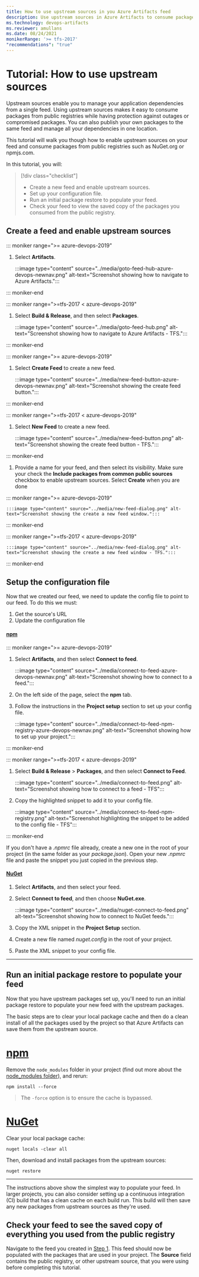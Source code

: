 ```yaml
---
title: How to use upstream sources in you Azure Artifacts feed
description: Use upstream sources in Azure Artifacts to consume packages from public registries
ms.technology: devops-artifacts
ms.reviewer: amullans
ms.date: 08/24/2021
monikerRange: '>= tfs-2017'
"recommendations": "true"
---
```


# Tutorial: How to use upstream sources

Upstream sources enable you to manage your application dependencies from a single feed. Using upstream sources makes it easy to consume packages from public registries while having protection against outages or compromised packages. You can also publish your own packages to the same feed and manage all your dependencies in one location.

This tutorial will walk you though how to enable upstream sources on your feed and consume packages from public registries such as NuGet.org or npmjs.com.

In this tutorial, you will:

>[!div class="checklist"]  
> * Create a new feed and enable upstream sources.
> * Set up your configuration file.
> * Run an initial package restore to populate your feed.
> * Check your feed to view the saved copy of the packages you consumed from the public registry.

## Create a feed and enable upstream sources

::: moniker range=">= azure-devops-2019"

1. Select **Artifacts**.

    :::image type="content" source="../media/goto-feed-hub-azure-devops-newnav.png" alt-text="Screenshot showing how to navigate to Azure Artifacts.":::

::: moniker-end

::: moniker range=">=tfs-2017 < azure-devops-2019"

1. Select **Build & Release**, and then select **Packages**.

    :::image type="content" source="../media/goto-feed-hub.png" alt-text="Screenshot showing how to navigate to Azure Artifacts - TFS.":::

::: moniker-end

::: moniker range=">= azure-devops-2019"

1. Select **Create Feed** to create a new feed.

    :::image type="content" source="../media/new-feed-button-azure-devops-newnav.png" alt-text="Screenshot showing the create feed button.":::

::: moniker-end

::: moniker range=">=tfs-2017 < azure-devops-2019"

1. Select **New Feed** to create a new feed.

    :::image type="content" source="../media/new-feed-button.png" alt-text="Screenshot showing the create feed button - TFS.":::

::: moniker-end

1. Provide a name for your feed, and then select its visibility. Make sure your check the **Include packages from common public sources** checkbox to enable upstream sources. Select **Create** when you are done

::: moniker range=">= azure-devops-2019"

    :::image type="content" source="../media/new-feed-dialog.png" alt-text="Screenshot showing the create a new feed window.":::

::: moniker-end

::: moniker range=">=tfs-2017 < azure-devops-2019"

    :::image type="content" source="../media/new-feed-dialog.png" alt-text="Screenshot showing the create a new feed window - TFS.":::

::: moniker-end

## Setup the configuration file

Now that we created our feed, we need to update the config file to point to our feed. To do this we must:

1. Get the source's URL
1. Update the configuration file

#### [npm](#tab/npm/)

::: moniker range=">= azure-devops-2019"

1. Select **Artifacts**, and then select **Connect to feed**.

    :::image type="content" source="../media/connect-to-feed-azure-devops-newnav.png" alt-text="Screenshot showing how to connect to a feed.":::

1. On the left side of the page, select the **npm** tab.

1. Follow the instructions in the **Project setup** section to set up your config file.

    :::image type="content" source="../media/connect-to-feed-npm-registry-azure-devops-newnav.png" alt-text="Screenshot showing how to set up your project.":::

::: moniker-end

::: moniker range=">=tfs-2017 < azure-devops-2019"

1. Select **Build & Release** > **Packages**, and then select **Connect to Feed**.

    :::image type="content" source="../media/connect-to-feed.png" alt-text="Screenshot showing how to connect to a feed - TFS":::

1. Copy the highlighted snippet to add it to your config file.

    :::image type="content" source="../media/connect-to-feed-npm-registry.png" alt-text="Screenshot highlighting the snippet to be added to the config file - TFS":::

::: moniker-end

If you don't have a *.npmrc* file already, create a new one in the root of your project (in the same folder as your *package.json*). Open your new *.npmrc* file and paste the snippet you just copied in the previous step.

#### [NuGet](#tab/nuget/)

1. Select **Artifacts**, and then select your feed. 

1. Select **Connect to feed**, and then choose **NuGet.exe**.

    :::image type="content" source="../media/nuget-connect-to-feed.png" alt-text="Screenshot showing how to connect to NuGet feeds.":::

1. Copy the XML snippet in the **Project Setup** section.

1. Create a new file named *nuget.config* in the root of your project.

6. Paste the XML snippet to your config file.
 
* * *

## Run an initial package restore to populate your feed

Now that you have upstream packages set up, you'll need to run an initial package restore to populate your new feed with the upstream packages.

The basic steps are to clear your local package cache and then do a clean install of all the packages used by the project so that Azure Artifacts can save them from the upstream source. 

# [npm](#tab/npm)

Remove the `node_modules` folder in your project (find out more about the [node_modules folder](https://docs.npmjs.com/files/folders.html#node-modules)), and rerun:

```
npm install --force
```

> The `-force` option is to ensure the cache is bypassed. 

# [NuGet](#tab/nuget)

Clear your local package cache:

```
nuget locals -clear all
```

Then, download and install packages from the upstream sources:

```
nuget restore
```

---

The instructions above show the simplest way to populate your feed. In larger projects, you can also consider setting up a continuous integration (CI) build that has a clean cache on each build run. This build will then save any new packages from upstream sources as they're used.

## Check your feed to see the saved copy of everything you used from the public registry

Navigate to the feed you created in [Step 1](#create-a-feed-with-upstream-sources-enabled). This feed should now be populated with the packages that are used in your project. The **Source** field contains the public registry, or other upstream source, that you were using before completing this tutorial.